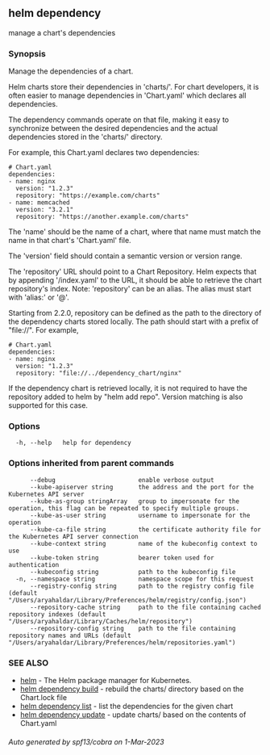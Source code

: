 ## helm dependency

manage a chart's dependencies

### Synopsis


Manage the dependencies of a chart.

Helm charts store their dependencies in 'charts/'. For chart developers, it is
often easier to manage dependencies in 'Chart.yaml' which declares all
dependencies.

The dependency commands operate on that file, making it easy to synchronize
between the desired dependencies and the actual dependencies stored in the
'charts/' directory.

For example, this Chart.yaml declares two dependencies:

    # Chart.yaml
    dependencies:
    - name: nginx
      version: "1.2.3"
      repository: "https://example.com/charts"
    - name: memcached
      version: "3.2.1"
      repository: "https://another.example.com/charts"


The 'name' should be the name of a chart, where that name must match the name
in that chart's 'Chart.yaml' file.

The 'version' field should contain a semantic version or version range.

The 'repository' URL should point to a Chart Repository. Helm expects that by
appending '/index.yaml' to the URL, it should be able to retrieve the chart
repository's index. Note: 'repository' can be an alias. The alias must start
with 'alias:' or '@'.

Starting from 2.2.0, repository can be defined as the path to the directory of
the dependency charts stored locally. The path should start with a prefix of
"file://". For example,

    # Chart.yaml
    dependencies:
    - name: nginx
      version: "1.2.3"
      repository: "file://../dependency_chart/nginx"

If the dependency chart is retrieved locally, it is not required to have the
repository added to helm by "helm add repo". Version matching is also supported
for this case.


### Options

```
  -h, --help   help for dependency
```

### Options inherited from parent commands

```
      --debug                       enable verbose output
      --kube-apiserver string       the address and the port for the Kubernetes API server
      --kube-as-group stringArray   group to impersonate for the operation, this flag can be repeated to specify multiple groups.
      --kube-as-user string         username to impersonate for the operation
      --kube-ca-file string         the certificate authority file for the Kubernetes API server connection
      --kube-context string         name of the kubeconfig context to use
      --kube-token string           bearer token used for authentication
      --kubeconfig string           path to the kubeconfig file
  -n, --namespace string            namespace scope for this request
      --registry-config string      path to the registry config file (default "/Users/aryahaldar/Library/Preferences/helm/registry/config.json")
      --repository-cache string     path to the file containing cached repository indexes (default "/Users/aryahaldar/Library/Caches/helm/repository")
      --repository-config string    path to the file containing repository names and URLs (default "/Users/aryahaldar/Library/Preferences/helm/repositories.yaml")
```

### SEE ALSO

* [helm](helm.md)	 - The Helm package manager for Kubernetes.
* [helm dependency build](helm_dependency_build.md)	 - rebuild the charts/ directory based on the Chart.lock file
* [helm dependency list](helm_dependency_list.md)	 - list the dependencies for the given chart
* [helm dependency update](helm_dependency_update.md)	 - update charts/ based on the contents of Chart.yaml

###### Auto generated by spf13/cobra on 1-Mar-2023
